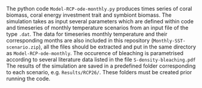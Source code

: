 The python code `Model-RCP-ode-monthly.py` produces times series of coral biomass, coral energy investment trait and symbiont biomass. 
The simulation takes as input several parameters which are defined within code and timeseries of monthly temperature scenarios from an input file of the type `.dat`.
The data for timeseries monthly temperature and their corresponding months are also included in this repository (`Monthly-SST-scenario.zip`), all the files should be extracted and put in the same directory as `Model-RCP-ode-monthly`. 
The occurence of bleaching is parametrised according to several literature data listed in the file `S-density-bleaching.pdf` 
The results of the simulation are saved in a predefined folder corresponding to each scenario, e.g. `Results/RCP26/`. 
These folders must be created prior running the code. 
